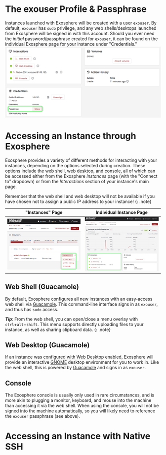 # The exouser Profile & Passphrase

Instances launched with Exosphere will be created with a user `exouser`. By default, `exouser` has `sudo` privilege, and any web shells/desktops launched from Exosphere will be signed in with this account. Should you ever need the *initial* password/passphrase created for `exouser`, it can be found on the individual Exosphere page for your instance under "Credentials."
![A screenshot of an instance page with the location of the exouser passphrase highlighted](../../images/exo-passphrase.png)

# Accessing an Instance through Exosphere

Exosphere provides a variety of different methods for interacting with your instances, depending on the options selected during creation. These options include the web shell, web desktop, and console, all of which can be accessed either from the Exosphere *Instances* page (with the "Connect to" dropdown) or from the *Interactions* section of your instance's main page. 

Remember that the web shell and web desktop will not be available if you have chosen not to assign a public IP address to your instance!
{: .note}

| "Instances" Page | Individual Instance Page |
|---------|---------|
| ![A screenshot of the "connect to" dropdown on the "instances" page](../../images/exo-connect-dropdown.png) | ![A screenshot of the individual instance page's "interactions" section](../../images/exo-interactions.png)|

## Web Shell (Guacamole)

By default, Exosphere configures all new instances with an easy-access web shell via [Guacamole](https://guacamole.apache.org/). This command-line interface signs in as `exouser`, and thus has `sudo` access. 

***Tip***: From the web shell, you can open/close a menu overlay with `ctrl`+`alt`+`shift`. This menu supports directly uploading files to your instance, as well as sharing clipboard data.
{: .note}

## Web Desktop (Guacamole)

If an instance was [configured with Web Desktop](../create_instance/#configure-instance) enabled, Exosphere will provide an interactive [GNOME](https://www.gnome.org/) desktop environment for you to work in. Like the web shell, this is powered by [Guacamole](https://guacamole.apache.org/) and signs in as `exouser`. 

## Console

The Exosphere console is usually only used in rare circumstances, and is more akin to plugging a monitor, keyboard, and mouse into the machine than accessing it via the web shell. When using the console, you will not be signed into the machine automatically, so you will likely need to reference the `exouser` passphrase (see above).

# Accessing an Instance with Native SSH